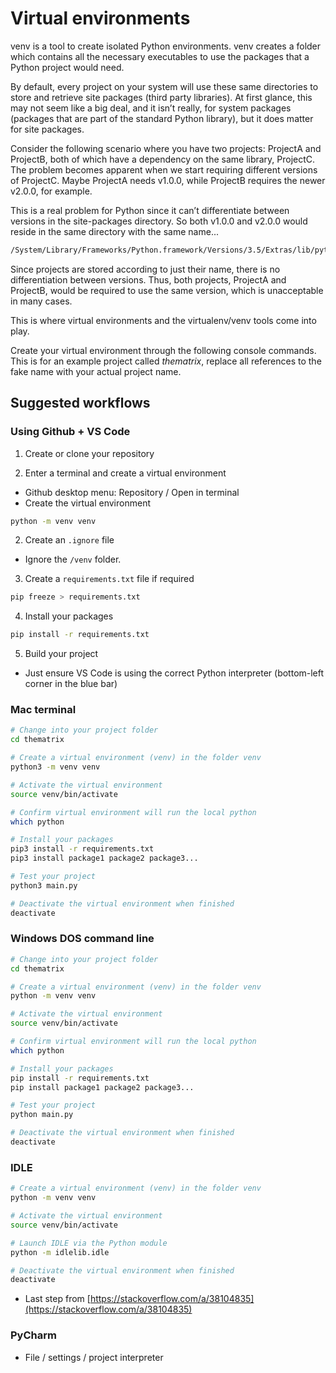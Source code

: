 # Virtual environments

venv is a tool to create isolated Python environments. venv creates a folder which contains all the necessary executables to use the packages that a Python project would need.

By default, every project on your system will use these same directories to store and retrieve site packages (third party libraries). At first glance, this may not seem like a big deal, and it isn’t really, for system packages (packages that are part of the standard Python library), but it does matter for site packages.

Consider the following scenario where you have two projects: ProjectA and ProjectB, both of which have a dependency on the same library, ProjectC. The problem becomes apparent when we start requiring different versions of ProjectC. Maybe ProjectA needs v1.0.0, while ProjectB requires the newer v2.0.0, for example.

This is a real problem for Python since it can’t differentiate between versions in the site-packages directory. So both v1.0.0 and v2.0.0 would reside in the same directory with the same name...

```bash
/System/Library/Frameworks/Python.framework/Versions/3.5/Extras/lib/python/ProjectC
```

Since projects are stored according to just their name, there is no differentiation between versions. Thus, both projects, ProjectA and ProjectB, would be required to use the same version, which is unacceptable in many cases.

This is where virtual environments and the virtualenv/venv tools come into play.

Create your virtual environment through the following console commands. This is for an example project called *thematrix*, replace all references to the fake name with your actual project name.

## Suggested workflows

### Using Github + VS Code

1. Create or clone your repository

2. Enter a terminal and create a virtual environment

* Github desktop menu: Repository / Open in terminal
* Create the virtual environment

```bash
python -m venv venv
```

2. Create an `.ignore` file

* Ignore the `/venv` folder.

3. Create a `requirements.txt` file if required

```bash
pip freeze > requirements.txt
```

4. Install your packages

```bash
pip install -r requirements.txt
```

5. Build your project

* Just ensure VS Code is using the correct Python interpreter (bottom-left corner in the blue bar)

### Mac terminal

```bash
# Change into your project folder
cd thematrix

# Create a virtual environment (venv) in the folder venv
python3 -m venv venv

# Activate the virtual environment
source venv/bin/activate

# Confirm virtual environment will run the local python
which python

# Install your packages
pip3 install -r requirements.txt
pip3 install package1 package2 package3...

# Test your project
python3 main.py 

# Deactivate the virtual environment when finished
deactivate
```

### Windows DOS command line

```bash
# Change into your project folder
cd thematrix

# Create a virtual environment (venv) in the folder venv
python -m venv venv

# Activate the virtual environment
source venv/bin/activate

# Confirm virtual environment will run the local python
which python

# Install your packages
pip install -r requirements.txt
pip install package1 package2 package3...

# Test your project
python main.py 

# Deactivate the virtual environment when finished
deactivate
```

### IDLE

```bash
# Create a virtual environment (venv) in the folder venv
python -m venv venv

# Activate the virtual environment
source venv/bin/activate

# Launch IDLE via the Python module
python -m idlelib.idle

# Deactivate the virtual environment when finished
deactivate
```

* Last step from [https://stackoverflow.com/a/38104835](https://stackoverflow.com/a/38104835)

### PyCharm

* File / settings / project interpreter
